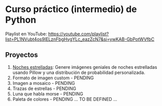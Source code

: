 # Curso práctico (intermedio) de Python

Playlist en YouTube: https://youtube.com/playlist?list=PL1NVubt4os9IELznFbgHvgYLc_eazZcN7&si=ywKAB-GbPotWVfbC

## Proyectos


1. [Noches estrelladas](./starry-nights/): Genere imágenes geniales de noches estrelladas usando Pillow y una distribución de probabilidad personalizada.
2. Formato de imagen custom - PENDING
3. Imagen a mosaico - PENDING
4. Trazas de estrellas - PENDING
5. Luna que habla morse - PENDING
6. Paleta de colores - PENDING
... TO BE DEFINED ...